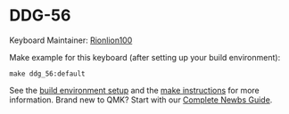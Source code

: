# DDG-56

Keyboard Maintainer: [Rionlion100](https://github.com/rionlion100)  

Make example for this keyboard (after setting up your build environment):

    make ddg_56:default

See the [build environment setup](https://docs.qmk.fm/#/getting_started_build_tools) and the [make instructions](https://docs.qmk.fm/#/getting_started_make_guide) for more information. Brand new to QMK? Start with our [Complete Newbs Guide](https://docs.qmk.fm/#/newbs).